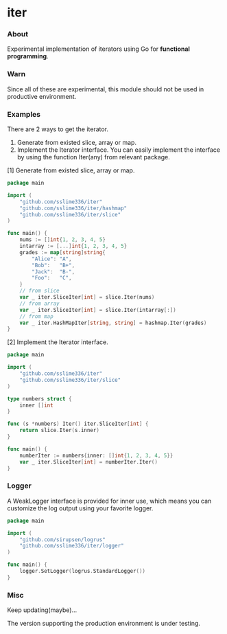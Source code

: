# iter

### About

Experimental implementation of iterators using Go for **functional programming**.

### Warn

Since all of these are experimental, this module should not be used in productive environment.

### Examples

There are 2 ways to get the iterator.
1. Generate from existed slice, array or map.
2. Implement the Iterator interface. You can easily implement the interface by using the function Iter(any) from relevant package.


[1] Generate from existed slice, array or map.

```go
package main

import (
	"github.com/sslime336/iter"
	"github.com/sslime336/iter/hashmap"
	"github.com/sslime336/iter/slice"
)

func main() {
	nums := []int{1, 2, 3, 4, 5}
	intarray := [...]int{1, 2, 3, 4, 5}
	grades := map[string]string{
		"Alice": "A",
		"Bob":   "B+",
		"Jack":  "B-",
		"Foo":   "C",
	}
	// from slice
	var _ iter.SliceIter[int] = slice.Iter(nums)
	// from array
	var _ iter.SliceIter[int] = slice.Iter(intarray[:])
	// from map
	var _ iter.HashMapIter[string, string] = hashmap.Iter(grades)
}

```


[2] Implement the Iterator interface.

```go
package main

import (
	"github.com/sslime336/iter"
	"github.com/sslime336/iter/slice"
)

type numbers struct {
	inner []int
}

func (s *numbers) Iter() iter.SliceIter[int] {
	return slice.Iter(s.inner)
}

func main() {
	numberIter := numbers{inner: []int{1, 2, 3, 4, 5}}
	var _ iter.SliceIter[int] = numberIter.Iter()
}

```

### Logger

A WeakLogger interface is provided for inner use, which means you can customize the log output using your favorite logger.

```go
package main

import (
	"github.com/sirupsen/logrus"
	"github.com/sslime336/iter/logger"
)

func main() {
	logger.SetLogger(logrus.StandardLogger())
}

```

### Misc

Keep updating(maybe)...

The version supporting the production environment is under testing.
